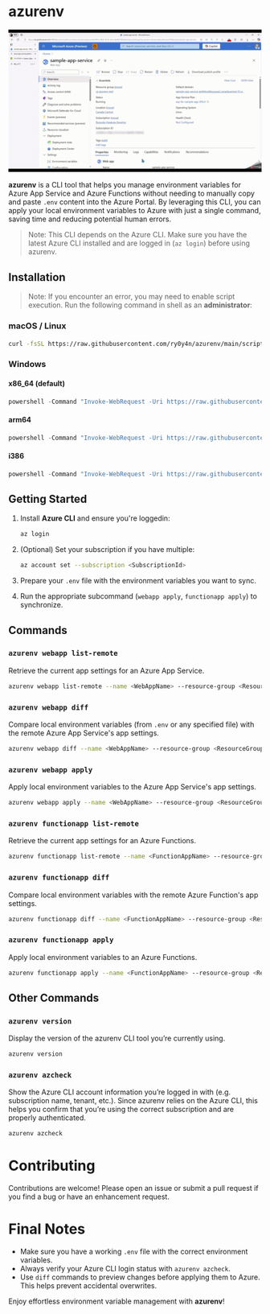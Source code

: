 # azurenv

![](azurenv-demo.gif)

**azurenv** is a CLI tool that helps you manage environment variables for Azure App Service and Azure Functions without needing to manually copy and paste `.env` content into the Azure Portal. By leveraging this CLI, you can apply your local environment variables to Azure with just a single command, saving time and reducing potential human errors.

> Note: This CLI depends on the Azure CLI. Make sure you have the latest Azure CLI installed and are logged in (`az login`) before using azurenv.

## Installation

> Note: If you encounter an error, you may need to enable script execution. Run the following command in shell as an **administrator**:

### macOS / Linux

```bash
curl -fsSL https://raw.githubusercontent.com/ry0y4n/azurenv/main/scripts/install.sh | sh
```

### Windows

#### x86_64 (default)

```powershell
powershell -Command "Invoke-WebRequest -Uri https://raw.githubusercontent.com/ry0y4n/azurenv/main/scripts/install.ps1 -OutFile install.ps1; .\install.ps1"
```

#### arm64

```powershell
powershell -Command "Invoke-WebRequest -Uri https://raw.githubusercontent.com/ry0y4n/azurenv/main/scripts/install.ps1 -OutFile install.ps1; .\install.ps1 -Arch arm64"
```

#### i386

```powershell
powershell -Command "Invoke-WebRequest -Uri https://raw.githubusercontent.com/ry0y4n/azurenv/main/scripts/install.ps1 -OutFile install.ps1; .\install.ps1 -Arch i386"
```

## Getting Started

1.  Install **Azure CLI** and ensure you're loggedin:

    ```bash
    az login
    ```

2.  (Optional) Set your subscription if you have multiple:

    ```bash
    az account set --subscription <SubscriptionId>
    ```

3.  Prepare your `.env` file with the environment variables you want to sync.
4.  Run the appropriate subcommand (`webapp apply`, `functionapp apply`) to synchronize.

## Commands

### `azurenv webapp list-remote`

Retrieve the current app settings for an Azure App Service.

```bash
azurenv webapp list-remote --name <WebAppName> --resource-group <ResourceGroup>
```

### `azurenv webapp diff`

Compare local environment variables (from `.env` or any specified file) with the remote Azure App Service's app settings.

```bash
azurenv webapp diff --name <WebAppName> --resource-group <ResourceGroup> --file <.env>
```

### `azurenv webapp apply`

Apply local environment variables to the Azure App Service's app settings.

```bash
azurenv webapp apply --name <WebAppName> --resource-group <ResourceGroup> --file <.env>
```

### `azurenv functionapp list-remote`

Retrieve the current app settings for an Azure Functions.

```bash
azurenv functionapp list-remote --name <FunctionAppName> --resource-group <ResourceGroup>
```

### `azurenv functionapp diff`

Compare local environment variables with the remote Azure Function's app settings.

```bash
azurenv functionapp diff --name <FunctionAppName> --resource-group <ResourceGroup> --file <.env>
```

### `azurenv functionapp apply`

Apply local environment variables to an Azure Functions.

```bash
azurenv functionapp apply --name <FunctionAppName> --resource-group <ResourceGroup> --file <.env>
```

## Other Commands

### `azurenv version`

Display the version of the azurenv CLI tool you’re currently using.

```bash
azurenv version
```

### `azurenv azcheck`

Show the Azure CLI account information you’re logged in with (e.g. subscription name, tenant, etc.). Since azurenv relies on the Azure CLI, this helps you confirm that you’re using the correct subscription and are properly authenticated.

```bash
azurenv azcheck
```

# Contributing

Contributions are welcome! Please open an issue or submit a pull request if you find a bug or have an enhancement request.

# Final Notes

-   Make sure you have a working `.env` file with the correct environment variables.
-   Always verify your Azure CLI login status with `azurenv azcheck`.
-   Use `diff` commands to preview changes before applying them to Azure. This helps prevent accidental overwrites.

Enjoy effortless environment variable management with **azurenv**!
